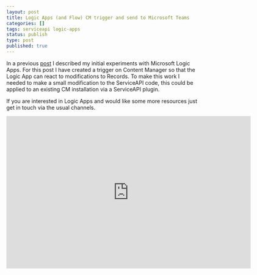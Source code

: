 ```yaml
---
layout: post
title: Logic Apps (and Flow) CM trigger and send to Microsoft Teams
categories: []
tags: serviceapi logic-apps
status: publish
type: post
published: true
---
```


In a previous [post](/Logic-Apps-Custom-Connector/) I described my initial experiments with Microsoft Logic Apps. For this post I have created a trigger on Content Manager so that the Logic App can react to modifications to Records. To make this work I needed to make a small modification to the ServiceAPI code, this could be applied to an existing CM installation via a ServiceAPI plugin.

If you are interested in Logic Apps and would like some more resources just get in touch via the usual channels.

<iframe src="https://player.vimeo.com/video/363986767?app_id=122963&amp;wmode=opaque" width="640" height="400" frameborder="0" title="Power BI" allow="autoplay; fullscreen" allowfullscreen=""></iframe>

